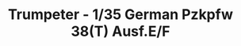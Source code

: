 ---
layout: product
title: "Trumpeter - 1/35 German Pzkpfw 38(T) Ausf.E/F"
price: "3600" 
desc: "N/A"
img_path: "/assets/img/TRU01577.webp"
brand: "N/A"
available: true
special_offer: false
new: false
soon: false
cat: "010000"
subcat: "013400"
subsubcat: "0N/A"
sifra: "TRU01577"
popular: false
spec: false
---